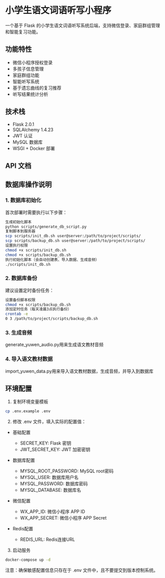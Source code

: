 # 小学生语文词语听写小程序

一个基于 Flask 的小学生语文词语听写系统后端，支持微信登录、家庭群组管理和智能复习功能。

## 功能特性
- 微信小程序授权登录
- 多孩子信息管理
- 家庭群组功能
- 智能听写系统
- 基于遗忘曲线的复习推荐
- 听写结果统计分析

## 技术栈
- Flask 2.0.1
- SQLAlchemy 1.4.23
- JWT 认证
- MySQL 数据库
- WSGI + Docker 部署

## API 文档



## 数据库操作说明

### 1. 数据库初始化
首次部署时需要执行以下步骤：
``` bash
生成初始化脚本
python scripts/generate_db_script.py
复制脚本到服务器
scp scripts/init_db.sh user@server:/path/to/project/scripts/
scp scripts/backup_db.sh user@server:/path/to/project/scripts/
设置执行权限
chmod +x scripts/init_db.sh
chmod +x scripts/backup_db.sh
执行初始化脚本（会自动创建表、导入数据、生成音频）
./scripts/init_db.sh
```

### 2. 数据库备份
建议设置定时备份任务：
``` bash
设置备份脚本权限
chmod +x scripts/backup_db.sh
添加定时任务（每天凌晨3点执行备份）
crontab -e
0 3 /path/to/project/scripts/backup_db.sh
```

### 3. 生成音频
generate_yuwen_audio.py用来生成语文教材音频

### 4. 导入语文教材数据
import_yuwen_data.py用来导入语文教材数据，生成音频，并导入到数据库

## 环境配置

1. 复制环境变量模板
```bash
cp .env.example .env
```

2. 修改 .env 文件，填入实际的配置值：
- 基础配置
  - SECRET_KEY: Flask 密钥
  - JWT_SECRET_KEY: JWT 加密密钥
  
- 数据库配置
  - MYSQL_ROOT_PASSWORD: MySQL root密码
  - MYSQL_USER: 数据库用户名
  - MYSQL_PASSWORD: 数据库密码
  - MYSQL_DATABASE: 数据库名
  
- 微信配置
  - WX_APP_ID: 微信小程序 APP ID
  - WX_APP_SECRET: 微信小程序 APP Secret
  
- Redis配置
  - REDIS_URL: Redis连接URL

3. 启动服务
```bash
docker-compose up -d
```

注意：确保敏感配置信息只存在于 .env 文件中，且不要提交到版本控制系统。
